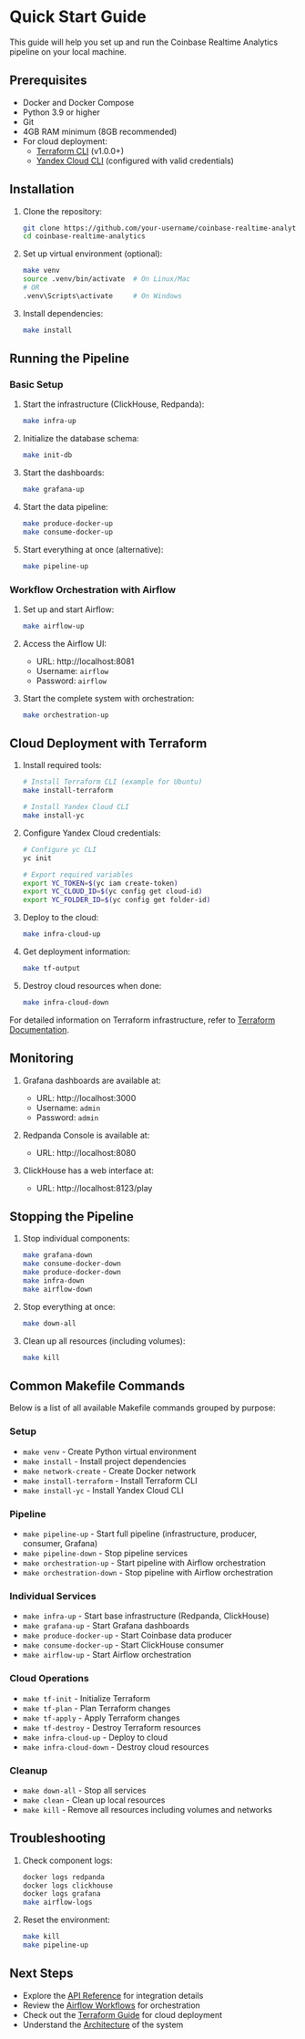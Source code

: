 # Quick Start Guide

This guide will help you set up and run the Coinbase Realtime Analytics pipeline on your local machine.

## Prerequisites

- Docker and Docker Compose
- Python 3.9 or higher
- Git
- 4GB RAM minimum (8GB recommended)
- For cloud deployment:
  - [Terraform CLI](https://developer.hashicorp.com/terraform/install) (v1.0.0+)
  - [Yandex Cloud CLI](https://cloud.yandex.com/docs/cli/quickstart) (configured with valid credentials)

## Installation

1. Clone the repository:
   ```bash
   git clone https://github.com/your-username/coinbase-realtime-analytics.git
   cd coinbase-realtime-analytics
   ```

2. Set up virtual environment (optional):
   ```bash
   make venv
   source .venv/bin/activate  # On Linux/Mac
   # OR
   .venv\Scripts\activate     # On Windows
   ```

3. Install dependencies:
   ```bash
   make install
   ```

## Running the Pipeline

### Basic Setup

1. Start the infrastructure (ClickHouse, Redpanda):
   ```bash
   make infra-up
   ```

2. Initialize the database schema:
   ```bash
   make init-db
   ```

3. Start the dashboards:
   ```bash
   make grafana-up
   ```

4. Start the data pipeline:
   ```bash
   make produce-docker-up
   make consume-docker-up
   ```

5. Start everything at once (alternative):
   ```bash
   make pipeline-up
   ```

### Workflow Orchestration with Airflow

1. Set up and start Airflow:
   ```bash
   make airflow-up
   ```

2. Access the Airflow UI:
   - URL: http://localhost:8081
   - Username: `airflow`
   - Password: `airflow`

3. Start the complete system with orchestration:
   ```bash
   make orchestration-up
   ```

## Cloud Deployment with Terraform

1. Install required tools:
   ```bash
   # Install Terraform CLI (example for Ubuntu)
   make install-terraform
   
   # Install Yandex Cloud CLI
   make install-yc
   ```

2. Configure Yandex Cloud credentials:
   ```bash
   # Configure yc CLI
   yc init
   
   # Export required variables
   export YC_TOKEN=$(yc iam create-token)
   export YC_CLOUD_ID=$(yc config get cloud-id)
   export YC_FOLDER_ID=$(yc config get folder-id)
   ```

3. Deploy to the cloud:
   ```bash
   make infra-cloud-up
   ```

4. Get deployment information:
   ```bash
   make tf-output
   ```

5. Destroy cloud resources when done:
   ```bash
   make infra-cloud-down
   ```

For detailed information on Terraform infrastructure, refer to [Terraform Documentation](../terraform/README.md).

## Monitoring

1. Grafana dashboards are available at:
   - URL: http://localhost:3000
   - Username: `admin`
   - Password: `admin`

2. Redpanda Console is available at:
   - URL: http://localhost:8080

3. ClickHouse has a web interface at:
   - URL: http://localhost:8123/play

## Stopping the Pipeline

1. Stop individual components:
   ```bash
   make grafana-down
   make consume-docker-down
   make produce-docker-down
   make infra-down
   make airflow-down
   ```

2. Stop everything at once:
   ```bash
   make down-all
   ```

3. Clean up all resources (including volumes):
   ```bash
   make kill
   ```

## Common Makefile Commands

Below is a list of all available Makefile commands grouped by purpose:

### Setup
- `make venv` - Create Python virtual environment
- `make install` - Install project dependencies
- `make network-create` - Create Docker network
- `make install-terraform` - Install Terraform CLI
- `make install-yc` - Install Yandex Cloud CLI

### Pipeline
- `make pipeline-up` - Start full pipeline (infrastructure, producer, consumer, Grafana)
- `make pipeline-down` - Stop pipeline services
- `make orchestration-up` - Start pipeline with Airflow orchestration
- `make orchestration-down` - Stop pipeline with Airflow orchestration

### Individual Services
- `make infra-up` - Start base infrastructure (Redpanda, ClickHouse)
- `make grafana-up` - Start Grafana dashboards
- `make produce-docker-up` - Start Coinbase data producer
- `make consume-docker-up` - Start ClickHouse consumer
- `make airflow-up` - Start Airflow orchestration

### Cloud Operations
- `make tf-init` - Initialize Terraform
- `make tf-plan` - Plan Terraform changes
- `make tf-apply` - Apply Terraform changes
- `make tf-destroy` - Destroy Terraform resources
- `make infra-cloud-up` - Deploy to cloud
- `make infra-cloud-down` - Destroy cloud resources

### Cleanup
- `make down-all` - Stop all services
- `make clean` - Clean up local resources
- `make kill` - Remove all resources including volumes and networks

## Troubleshooting

1. Check component logs:
   ```bash
   docker logs redpanda
   docker logs clickhouse
   docker logs grafana
   make airflow-logs
   ```

2. Reset the environment:
   ```bash
   make kill
   make pipeline-up
   ```

## Next Steps

- Explore the [API Reference](api_reference.md) for integration details
- Review the [Airflow Workflows](../docker/airflow/README.md) for orchestration
- Check out the [Terraform Guide](../terraform/README.md) for cloud deployment
- Understand the [Architecture](architecture.md) of the system